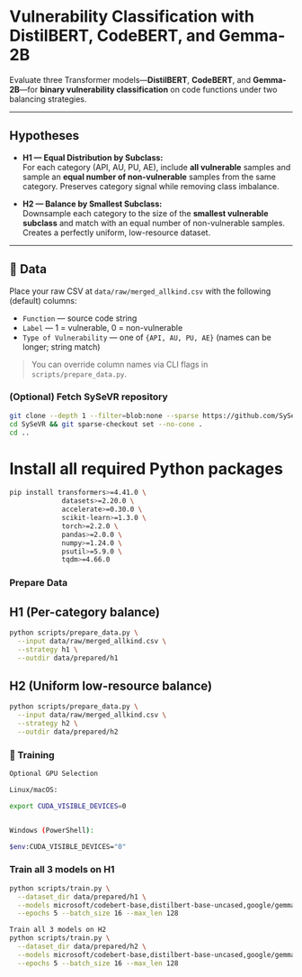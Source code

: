 # Vulnerability Classification with DistilBERT, CodeBERT, and Gemma-2B

Evaluate three Transformer models—**DistilBERT**, **CodeBERT**, and **Gemma-2B**—for **binary vulnerability classification** on code functions under two balancing strategies.

---

## Hypotheses

- **H1 — Equal Distribution by Subclass:**  
  For each category (API, AU, PU, AE), include **all vulnerable** samples and sample an **equal number of non-vulnerable** samples from the same category. Preserves category signal while removing class imbalance.

- **H2 — Balance by Smallest Subclass:**  
  Downsample each category to the size of the **smallest vulnerable subclass** and match with an equal number of non-vulnerable samples. Creates a perfectly uniform, low-resource dataset.

---

## 📂 Data

Place your raw CSV at `data/raw/merged_allkind.csv` with the following (default) columns:

- `Function` — source code string  
- `Label` — 1 = vulnerable, 0 = non-vulnerable  
- `Type of Vulnerability` — one of `{API, AU, PU, AE}` (names can be longer; string match)

> You can override column names via CLI flags in `scripts/prepare_data.py`.

### (Optional) Fetch SySeVR repository
```bash
git clone --depth 1 --filter=blob:none --sparse https://github.com/SySeVR/SySeVR.git
cd SySeVR && git sparse-checkout set --no-cone .
cd ..
```

# Install all required Python packages
```bash
pip install transformers>=4.41.0 \
             datasets>=2.20.0 \
             accelerate>=0.30.0 \
             scikit-learn>=1.3.0 \
             torch>=2.2.0 \
             pandas>=2.0.0 \
             numpy>=1.24.0 \
             psutil>=5.9.0 \
             tqdm>=4.66.0

```

### Prepare Data

## H1 (Per-category balance)
```bash
python scripts/prepare_data.py \
  --input data/raw/merged_allkind.csv \
  --strategy h1 \
  --outdir data/prepared/h1
```

## H2 (Uniform low-resource balance)
```bash
python scripts/prepare_data.py \
  --input data/raw/merged_allkind.csv \
  --strategy h2 \
  --outdir data/prepared/h2
```

### 🚀 Training
```bash
Optional GPU Selection

Linux/macOS:

export CUDA_VISIBLE_DEVICES=0


Windows (PowerShell):

$env:CUDA_VISIBLE_DEVICES="0"

```



### Train all 3 models on H1
```bash
python scripts/train.py \
  --dataset_dir data/prepared/h1 \
  --models microsoft/codebert-base,distilbert-base-uncased,google/gemma-2-2b \
  --epochs 5 --batch_size 16 --max_len 128

Train all 3 models on H2
python scripts/train.py \
  --dataset_dir data/prepared/h2 \
  --models microsoft/codebert-base,distilbert-base-uncased,google/gemma-2-2b \
  --epochs 5 --batch_size 16 --max_len 128
```


